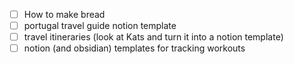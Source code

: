 - [ ] How to make bread
- [ ] portugal travel guide notion template
- [ ] travel itineraries (look at Kats and turn it into a notion template)
- [ ]  notion (and obsidian) templates for tracking workouts 